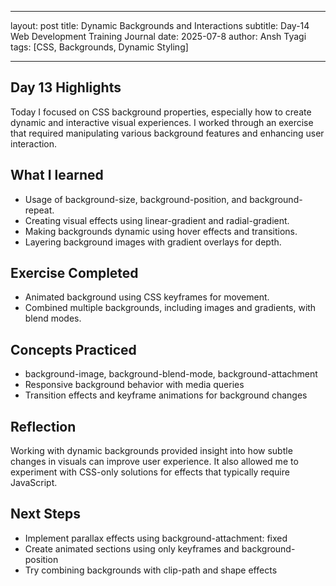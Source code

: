 ----
layout: post
title: Dynamic Backgrounds and Interactions
subtitle: Day-14 Web Development Training Journal
date: 2025-07-8
author: Ansh Tyagi
tags: [CSS, Backgrounds, Dynamic Styling]

---

## Day 13 Highlights

Today I focused on CSS background properties, especially how to create dynamic and interactive visual experiences. I worked through an exercise that required manipulating various background features and enhancing user interaction.

## What I learned

- Usage of background-size, background-position, and background-repeat.
- Creating visual effects using linear-gradient and radial-gradient.
- Making backgrounds dynamic using hover effects and transitions.
- Layering background images with gradient overlays for depth.

## Exercise Completed

- Animated background using CSS keyframes for movement.
- Combined multiple backgrounds, including images and gradients, with blend modes.

## Concepts Practiced

- background-image, background-blend-mode, background-attachment
- Responsive background behavior with media queries
- Transition effects and keyframe animations for background changes

## Reflection

Working with dynamic backgrounds provided insight into how subtle changes in visuals can improve user experience. It also allowed me to experiment with CSS-only solutions for effects that typically require JavaScript.

## Next Steps

- Implement parallax effects using background-attachment: fixed
- Create animated sections using only keyframes and background-position
- Try combining backgrounds with clip-path and shape effects
